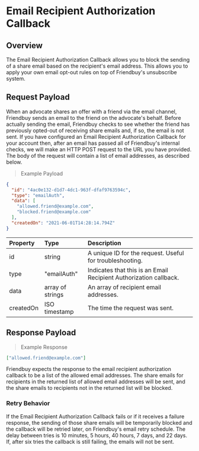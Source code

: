 # Email Recipient Authorization Callback

## Overview

The Email Recipient Authorization Callback allows you to block the sending of a share email based on the recipient's email address. This allows you to apply your own email opt-out rules on top of Friendbuy's unsubscribe system.

## Request Payload

When an advocate shares an offer with a friend via the email channel, Friendbuy sends an email to the friend on the advocate's behalf. Before actually sending the email, Friendbuy checks to see whether the friend has previously opted-out of receiving share emails and, if so, the email is not sent. If you have configured an Email Recipient Authorization Callback for your account then, after an email has passed all of Friendbuy's internal checks, we will make an HTTP POST request to the URL you have provided. The body of the request will contain a list of email addresses, as described below.

> Example Payload

```json
{
  "id": "4ac0e132-d1d7-4dc1-963f-dfaf9763594c",
  "type": "emailAuth",
  "data": [
    "allowed.friend@example.com",
    "blocked.friend@example.com"
  ],
  "createdOn": "2021-06-01T14:28:14.794Z"
}
```

| Property  | Type             | Description                                                       |
|:----------|:-----------------|:------------------------------------------------------------------|
| id        | string           | A unique ID for the request. Useful for troubleshooting.          |
| type      | "emailAuth"      | Indicates that this is an Email Recipient Authorization callback. |
| data      | array of strings | An array of recipient email addresses.                            |
| createdOn | ISO timestamp    | The time the request was sent.                                    |

## Response Payload

> Example Response

```json
["allowed.friend@example.com"]
```

Friendbuy expects the response to the email recipient authorization callback to be a list of the allowed email addresses. The share emails for recipients in the returned list of allowed email addresses will be sent, and the share emails to recipients not in the returned list will be blocked.

### Retry Behavior

If the Email Recipient Authorization Callback fails or if it receives a failure response, the sending of those share emails will be temporarily blocked and the callback will be retried later, on Friendbuy's email retry schedule. The delay between tries is 10 minutes, 5 hours, 40 hours, 7 days, and 22 days. If, after six tries the callback is still failing, the emails will not be sent.
